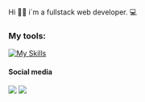 Hi 👋🏻 i`m a fullstack web developer. 💻

### My tools:
[![My Skills](https://skillicons.dev/icons?i=js,ts,html,css,nodejs,mysql,sqlite,react)](https://skillicons.dev)

  <h4>Social media</h4>
  <a href="https://linkedin.com/in/felipelimars" target="_blank"><img src="https://img.shields.io/badge/LinkedIn-0077B5?style=for-the-badge&logo=linkedin&logoColor=white" target="_blank"></a> 
  <a href="https://instagram.com/felipelimars" target="_blank"><img src="https://img.shields.io/badge/-Instagram-%23E4405F?style=for-the-badge&logo=instagram&logoColor=white" target="_blank"></a> 
</div>
